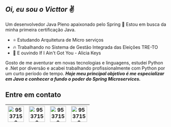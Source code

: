 
## *Oi, eu sou o Victtor* ✌️

Um desenvolvedor Java Pleno apaixonado pelo Spring 💚
Estou em busca da minha primeira certificação Java. 

 - ⭐ Estudando Arquitetura de Micro serviços
 -  🔥 Trabalhando no Sistema de Gestão Integrada das Eleições TRE-TO
 - 🎵 E ouvindo  If I Ain't Got You - Alicia Keys

Gosto de me aventurar em novas tecnologias e linguagens, estudei Python e .Net por diversão e acabei trabalhando profissionalmente com Python por um curto período de tempo. 
***Hoje meu principal objetivo é me especializar em Java e conhecer a fundo o poder do Spring Microservices.***

## Entre em contato

|  <a href="https://www.linkedin.com/in/victtor-freitas-programador/" target="blank"><img align="center" src="https://www.flaticon.com/svg/static/icons/svg/145/145807.svg" alt="9537152" height="50" width="50" /></a>|<a href="mailto:victtorfreitas95@gmail.com?subject=Oiii%20again" target="blank"><img align="center" src="https://www.flaticon.com/svg/static/icons/svg/732/732200.svg" alt="9537152" height="50" width="50" /></a>   | <a href="https://www.instagram.com/victtor_freitas/" target="blank"><img align="center" src="https://www.flaticon.com/svg/static/icons/svg/2111/2111463.svg" alt="9537152" height="50" width="50" /></a> |<a href="https://api.whatsapp.com/send?phone=5563984674202&text=Oii" target="blank"><img align="center" src="https://www.flaticon.com/svg/static/icons/svg/2111/2111728.svg" alt="9537152" height="50" width="50" /></a> |
|--|--|--|--|

 
